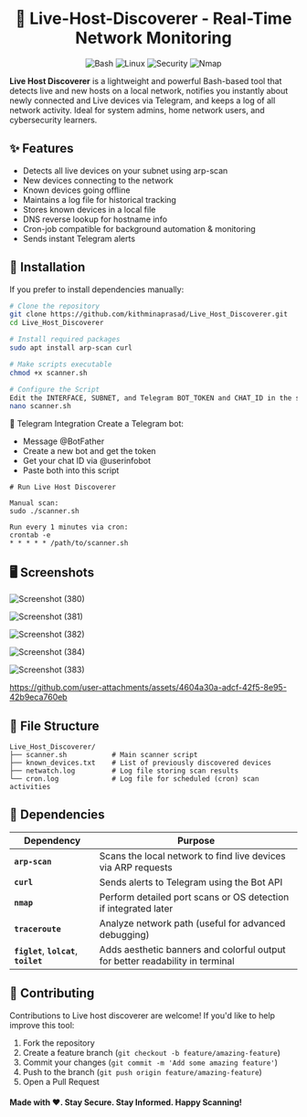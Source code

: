 # <div align="center">📡 Live-Host-Discoverer - Real-Time Network Monitoring </div>

<div align="center">
  <img src="https://img.shields.io/badge/Bash-4EAA25?style=for-the-badge&logo=gnu-bash&logoColor=white" alt="Bash">
  <img src="https://img.shields.io/badge/Linux-FCC624?style=for-the-badge&logo=linux&logoColor=black" alt="Linux">
  <img src="https://img.shields.io/badge/Security-ED1C24?style=for-the-badge&logo=security&logoColor=white" alt="Security">
  <img src="https://img.shields.io/badge/Nmap-0E83CD?style=for-the-badge&logo=nmap&logoColor=white" alt="Nmap">
</div>

**Live Host Discoverer** is a lightweight and powerful Bash-based tool that detects live and new hosts on a local network, notifies you instantly about newly connected and Live devices via Telegram, and keeps a log of all network activity. Ideal for system admins, home network users, and cybersecurity learners.

## <div align="left">✨ Features

  - Detects all live devices on your subnet using arp-scan
  - New devices connecting to the network
  - Known devices going offline
  - Maintains a log file for historical tracking
  - Stores known devices in a local file
  - DNS reverse lookup for hostname info
  - Cron-job compatible for background automation & monitoring
  - Sends instant Telegram alerts

## <div align="left">🚀 Installation

If you prefer to install dependencies manually:

```bash
# Clone the repository
git clone https://github.com/kithminaprasad/Live_Host_Discoverer.git
cd Live_Host_Discoverer

# Install required packages
sudo apt install arp-scan curl

# Make scripts executable
chmod +x scanner.sh

# Configure the Script
Edit the INTERFACE, SUBNET, and Telegram BOT_TOKEN and CHAT_ID in the script:
nano scanner.sh
```

📩 Telegram Integration
Create a Telegram bot:
 - Message @BotFather
 - Create a new bot and get the token
 - Get your chat ID via @userinfobot
 - Paste both into this script

```
# Run Live Host Discoverer

Manual scan:
sudo ./scanner.sh

Run every 1 minutes via cron:
crontab -e
* * * * * /path/to/scanner.sh
```

## 🖥️ Screenshots

![Screenshot (380)](https://github.com/user-attachments/assets/bcc5a5e2-7d7a-40f4-8780-834c27f1b7c6)

![Screenshot (381)](https://github.com/user-attachments/assets/5105324f-0861-4adc-8d65-d12948ea9ddc)

![Screenshot (382)](https://github.com/user-attachments/assets/8b9ab4c2-21ec-4e8a-b86a-b79ef26db733)

![Screenshot (384)](https://github.com/user-attachments/assets/5be0dfc6-b7c5-4d45-93b9-f3a9280577fe)

![Screenshot (383)](https://github.com/user-attachments/assets/b378fcbb-58c5-4847-9be0-49b49089aecd)


https://github.com/user-attachments/assets/4604a30a-adcf-42f5-8e95-42b9eca760eb



## <div align="left">📁 File Structure</div>

```
Live_Host_Discoverer/
├── scanner.sh           # Main scanner script
├── known_devices.txt    # List of previously discovered devices
├── netwatch.log         # Log file storing scan results
└── cron.log             # Log file for scheduled (cron) scan activities
```

## <div align="left">🔧 Dependencies</div>

| Dependency                                             | Purpose                                                                         |
| ------------------------------------------------------ | ------------------------------------------------------------------------------- |
| **`arp-scan`**                                         | Scans the local network to find live devices via ARP requests                   |
| **`curl`**                                             | Sends alerts to Telegram using the Bot API                                      |
| **`nmap`**                                             | Perform detailed port scans or OS detection if integrated later                 |
| **`traceroute`**                                       | Analyze network path (useful for advanced debugging)                            |
| **`figlet`**, **`lolcat`**, **`toilet`**               | Adds aesthetic banners and colorful output for better readability in terminal   |


## <div align="left">🤝 Contributing</div>

Contributions to Live host discoverer are welcome! If you'd like to help improve this tool:

1. Fork the repository
2. Create a feature branch (`git checkout -b feature/amazing-feature`)
3. Commit your changes (`git commit -m 'Add some amazing feature'`)
4. Push to the branch (`git push origin feature/amazing-feature`)
5. Open a Pull Request

<div align="left">
  <h4>Made with ❤️. Stay Secure. Stay Informed. Happy Scanning!</h4>
</div>
